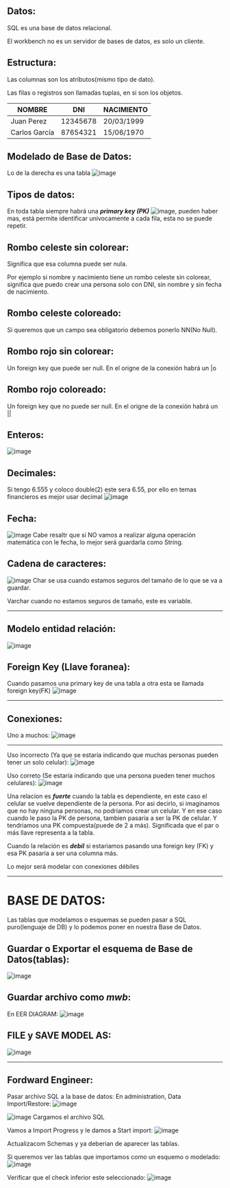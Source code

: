 ## Datos:
SQL es una base de datos relacional.

El workbench no es un servidor de bases de datos, es solo un cliente.

## Estructura: 

Las columnas son los atributos(mismo tipo de dato).

Las filas o registros son llamadas tuplas, en si son los objetos.

|   NOMBRE      |      DNI        |    NACIMIENTO |
|---------------|-----------------|---------------|
|Juan Perez     |     12345678    |    20/03/1999 |
|Carlos García  |     87654321    |    15/06/1970 |

## Modelado de Base de Datos:
Lo de la derecha es una tabla
![image](https://github.com/Pierohc/DB-SQL/assets/133154904/d53e35cc-a665-4deb-bbca-88b58b384094)

## Tipos de datos: 
En toda tabla siempre habrá una  ***primary key (PK)*** ![image](https://github.com/Pierohc/DB-SQL/assets/133154904/e40bbd66-0393-4edb-a823-7fe620016f3e), pueden haber mas, está permite identificar univocamente a cada fila, esta no se puede repetir. 


## Rombo celeste sin colorear:
Significa que esa columna puede ser nula.

Por ejemplo si nombre y nacimiento tiene un rombo celeste sin colorear, significa que puedo crear una persona solo con DNI, sin nombre y sin fecha de nacimiento.

## Rombo celeste coloreado:
Si queremos que un campo sea obligatorio debemos ponerlo NN(No Null).

## Rombo rojo sin colorear:
Un foreign key que puede ser null. En el origne de la conexión habrá un |o

## Rombo rojo coloreado:
Un foreign key que no puede ser null. En el origne de la conexión habrá un ||


## Enteros: 
![image](https://github.com/Pierohc/DB-SQL/assets/133154904/71301110-94c4-4fc4-81f0-54bbc4d8ef19)

## Decimales:
Si tengo 6.555 y coloco double(2) este sera 6.55, por ello en temas financieros es mejor usar decimal
![image](https://github.com/Pierohc/DB-SQL/assets/133154904/62b4823a-112d-4b56-a742-a21c66c4e1fc)

## Fecha:
![image](https://github.com/Pierohc/DB-SQL/assets/133154904/7cd66190-7bf1-48ac-a854-90764f2859fc)
Cabe resaltr que si NO vamos a realizar alguna operación matemática con le fecha, lo mejor será guardarla como String.

## Cadena de caracteres: 
![image](https://github.com/Pierohc/DB-SQL/assets/133154904/fce58d44-c1bb-41e3-8c45-2e122fb46674)
Char se usa cuando estamos seguros del tamaño de lo que se va a guardar.

Varchar cuando no estamos seguros de tamaño, este es variable.

-------------------------------
## Modelo entidad relación: 
![image](https://github.com/Pierohc/DB-SQL/assets/133154904/1c7b2db0-943f-4f68-a8e4-fce69f2e8611)

## Foreign Key (Llave foranea):
Cuando pasamos una primary key de una tabla a otra esta se llamada foreign key(FK)
![image](https://github.com/Pierohc/DB-SQL/assets/133154904/54722aeb-83a7-4c78-b32e-b251d2bf8270)

----

## Conexiones:
Uno a muchos: 
![image](https://github.com/Pierohc/DB-SQL/assets/133154904/f0f1ebc8-dad2-4834-8541-2280a68e4ff5)

----

Uso incorrecto (Ya que se estaría indicando que muchas personas pueden tener un solo celular):
![image](https://github.com/Pierohc/DB-SQL/assets/133154904/1482ff52-d918-4ee0-b677-fa32115cc864)

Uso correto (Se estaría indicando que una persona pueden tener muchos celulares):
![image](https://github.com/Pierohc/DB-SQL/assets/133154904/8ecd58ba-92ba-472b-8e33-a230b76b7d55)



Una relacion es ***fuerte*** cuando la tabla es dependiente, en este caso el celular se vuelve dependiente de la persona. Por asi decirlo, si imaginamos que no hay ninguna personas, no podriamos crear un celular.
Y en ese caso cuando le paso la PK de persona, tambien pasaria a ser la PK de celular. Y tendriamos una PK compuesta(puede de 2 a más). Significada que el par o más llave representa a la tabla.

Cuando la relación es ***debil*** si estariamos pasando una foreign key (FK) y esa PK pasaria a ser una columna más.

Lo mejor será modelar con conexiones débiles

---------------------------------------------------
# BASE DE DATOS:
Las tablas que modelamos o esquemas se pueden pasar a SQL puro(lenguaje de DB) y lo podemos poner en nuestra Base de Datos.

## Guardar o Exportar el esquema de Base de Datos(tablas):
![image](https://github.com/Pierohc/DB-SQL/assets/133154904/53480d07-417a-4c33-9efb-2a1554c9f8d7)

## Guardar archivo como ***mwb***: 
En EER DIAGRAM:
![image](https://github.com/Pierohc/DB-SQL/assets/133154904/7f974aaf-dc88-42ad-a298-05d2b0f26980)

## FILE y SAVE MODEL AS:
![image](https://github.com/Pierohc/DB-SQL/assets/133154904/88921cf5-8e3e-43eb-8d07-bf0794c68ecd)

------------------
## Fordward Engineer:

Pasar archivo SQL a la base de datos:
En administration, Data Import/Restore:
![image](https://github.com/Pierohc/DB-SQL/assets/133154904/471fc25c-d9ac-4745-b051-82b2303e92e1)

![image](https://github.com/Pierohc/DB-SQL/assets/133154904/3d1d5fa7-300e-467b-aff1-f99bea65fc38)
Cargamos el archivo SQL

Vamos a Import Progress y le damos a Start import:
![image](https://github.com/Pierohc/DB-SQL/assets/133154904/ba11977e-dd6c-4b53-842d-62412ed0a857)

Actualizacom Schemas y ya deberian de aparecer las tablas. 

Si queremos ver las tablas que importamos como un esquemo o modelado:
![image](https://github.com/Pierohc/DB-SQL/assets/133154904/c948ad65-8673-45a3-b2bf-013eb4befa3e)

Verificar que el check inferior este seleccionado:
![image](https://github.com/Pierohc/DB-SQL/assets/133154904/43c389de-db2e-402b-af09-793b336bd521)



















